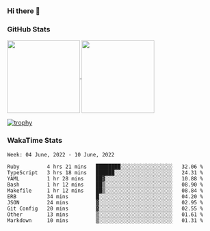 ### Hi there 👋

### GitHub Stats

<a href="https://github.com/anuraghazra/github-readme-stats">
  <img align="center" height="170px" src="https://github-readme-stats.vercel.app/api/top-langs/?username=tksfjt1024&layout=compact&count_private=true&show_icons=true&show_icons=true&theme=graywhite" />
</a>
<a href="https://github.com/anuraghazra/github-readme-stats">
  <img align="center" height="170px" src="https://github-readme-stats.vercel.app/api?username=tksfjt1024&count_private=true&show_icons=true&show_icons=true&theme=graywhite" />
</a>

[![trophy](https://github-profile-trophy.vercel.app/?username=tksfjt1024)](https://github.com/ryo-ma/github-profile-trophy)

### WakaTime Stats

<!--START_SECTION:waka-->
```text
Week: 04 June, 2022 - 10 June, 2022

Ruby         4 hrs 21 mins   ████████░░░░░░░░░░░░░░░░░   32.06 % 
TypeScript   3 hrs 18 mins   ██████░░░░░░░░░░░░░░░░░░░   24.31 % 
YAML         1 hr 28 mins    ██▓░░░░░░░░░░░░░░░░░░░░░░   10.88 % 
Bash         1 hr 12 mins    ██▒░░░░░░░░░░░░░░░░░░░░░░   08.90 % 
Makefile     1 hr 12 mins    ██▒░░░░░░░░░░░░░░░░░░░░░░   08.84 % 
ERB          34 mins         █░░░░░░░░░░░░░░░░░░░░░░░░   04.20 % 
JSON         24 mins         ▓░░░░░░░░░░░░░░░░░░░░░░░░   02.95 % 
Git Config   20 mins         ▓░░░░░░░░░░░░░░░░░░░░░░░░   02.55 % 
Other        13 mins         ▒░░░░░░░░░░░░░░░░░░░░░░░░   01.61 % 
Markdown     10 mins         ▒░░░░░░░░░░░░░░░░░░░░░░░░   01.31 % 
```
<!--END_SECTION:waka-->
